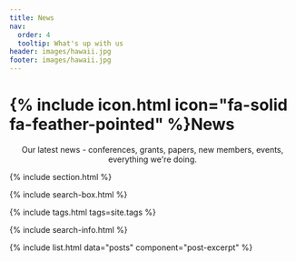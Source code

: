 ```yaml
---
title: News
nav:
  order: 4
  tooltip: What's up with us
header: images/hawaii.jpg
footer: images/hawaii.jpg
---
```


# {% include icon.html icon="fa-solid fa-feather-pointed" %}News
<p align="center">
Our latest news - conferences, grants, papers, new members, events, everything we're doing.
</p>


{% include section.html %}

{% include search-box.html %}

{% include tags.html tags=site.tags %}

{% include search-info.html %}

{% include list.html data="posts" component="post-excerpt" %}
